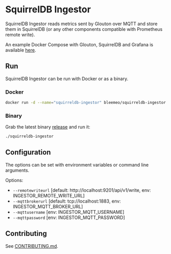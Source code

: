 # SquirrelDB Ingestor

SquirrelDB Ingestor reads metrics sent by Glouton over MQTT and store them in SquirrelDB 
(or any other components compatible with Prometheus remote write).

An example Docker Compose with Glouton, SquirrelDB and Grafana is available
[here](https://github.com/bleemeo/glouton/tree/master/examples/mqtt).


## Run

SquirrelDB Ingestor can be run with Docker or as a binary.

### Docker

```sh
docker run -d --name="squirreldb-ingestor" bleemeo/squirreldb-ingestor
```

### Binary

Grab the latest binary [release](https://github.com/bleemeo/squirreldb-ingestor/releases/latest) and run it:

```sh
./squirreldb-ingestor
```

## Configuration

The options can be set with environment variables or command line arguments.

Options:
-  `--remotewriteurl` [default: http://localhost:9201/api/v1/write, env: INGESTOR_REMOTE_WRITE_URL]
-  `--mqttbrokerurl` [default: tcp://localhost:1883, env: INGESTOR_MQTT_BROKER_URL]
-  `--mqttusername` [env: INGESTOR_MQTT_USERNAME]
-  `--mqttpassword` [env: INGESTOR_MQTT_PASSWORD]

## Contributing

See [CONTRIBUTING.md](CONTRIBUTING.md).
